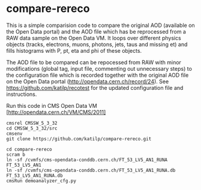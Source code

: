 # compare-rereco

This is a simple comparision code to compare the original AOD (available on the Open Data portal) and the AOD file which has be reprocessed from a RAW data sample on the Open Data VM. It loops over different physics objects (tracks, electrons, muons, photons, jets, taus and missing et) and fills histograms with P, pt, eta and phi of these objects.

The AOD file to be compared can be repocessed from RAW with minor modifications (global tag, input file, commenting out unnecessary steps) to the configuration file which is recorded together with the original AOD file on the Open Data portal (http://opendata.cern.ch/record/24). See https://github.com/katilp/recotest for the updated configuration file and instructions.

Run this code in CMS Open Data VM [http://opendata.cern.ch/VM/CMS/2011]
```
cmsrel CMSSW_5_3_32
cd CMSSW_5_3_32/src
cmsenv
git clone https://github.com/katilp/compare-rereco.git

cd compare-rereco
scram b
ln -sf /cvmfs/cms-opendata-conddb.cern.ch/FT_53_LV5_AN1_RUNA FT_53_LV5_AN1
ln -sf /cvmfs/cms-opendata-conddb.cern.ch/FT_53_LV5_AN1_RUNA.db FT_53_LV5_AN1_RUNA.db
cmsRun demoanalyzer_cfg.py
```



